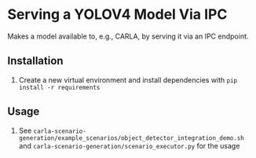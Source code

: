 # Serving a YOLOV4 Model Via IPC

Makes a model available to, e.g., CARLA, by serving it via an IPC endpoint.

## Installation

1. Create a new virtual environment and install dependencies with `pip install -r requirements`

## Usage

1. See `carla-scenario-generation/example_scenarios/object_detector_integration_demo.sh` and `carla-scenario-generation/scenario_executor.py` for the usage
